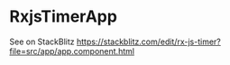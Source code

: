 # RxjsTimerApp

See on StackBlitz  https://stackblitz.com/edit/rx-js-timer?file=src/app/app.component.html


